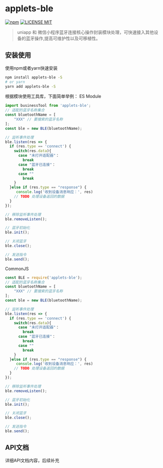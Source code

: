 # applets-ble
[![npm](https://img.shields.io/npm/v/@lianhr12/applets-ble.svg)](https://www.npmjs.com/package/@lianhr12/applets-ble)
[![LICENSE MIT](https://img.shields.io/npm/l/@lianhr12/applets-ble.svg)](https://www.npmjs.com/package/@lianhr12/applets-ble) 

> uniapp 和 微信小程序蓝牙连接核心操作封装模块处理，可快速接入其他设备的蓝牙操作,提高可维护性以及可移植性。

## 安装使用
使用npm或者yarn快速安装
```bash
npm install applets-ble -S
# or yarn
yarn add applets-ble -S
```

根据模块使用工具库，下面简单举例：
ES Module
```javascript
import businessTool from 'applets-ble';
// 适配的蓝牙名称集合
const bluetoothName = [
    "XXX" // 要搜索的蓝牙名称
];
const ble = new BLE(bluetoothName);

// 监听事件处理
ble.listen(res => {
  if (res.type == 'connect') {
    switch(res.data){
      case "未打开适配器"：
        break
      case "蓝牙已连接"：
        break
      case ""
        break
    }
  }else if (res.type == "response") {
     console.log('收到设备消息响应：', res)
    // TODO 处理设备返回的数据
  }
});

// 移除监听事件处理
ble.removeListen();

// 蓝牙初始化
ble.init(); 

// 关闭蓝牙
ble.close();

// 发送指令
ble.send();
```

CommonJS
```javascript
const BLE = require('applets-ble');
// 适配的蓝牙名称集合
const bluetoothName = [
    "XXX" // 要搜索的蓝牙名称
];
const ble = new BLE(bluetoothName);

// 监听事件处理
ble.listen(res => {
  if (res.type == 'connect') {
    switch(res.data){
      case "未打开适配器"：
        break
      case "蓝牙已连接"：
        break
      case ""
        break
    }
  }else if (res.type == "response") {
     console.log('收到设备消息响应：', res)
    // TODO 处理设备返回的数据
  }
});

// 移除监听事件处理
ble.removeListen();

// 蓝牙初始化
ble.init(); 

// 关闭蓝牙
ble.close();

// 发送指令
ble.send();
```

## API文档
详细API文档内容，后续补充